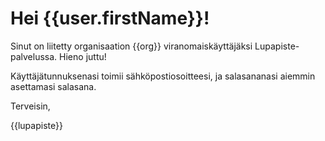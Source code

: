 # Hei {{user.firstName}}!

Sinut on liitetty organisaation {{org}} viranomaiskäyttäjäksi
Lupapiste-palvelussa. Hieno juttu!

Käyttäjätunnuksenasi toimii sähköpostiosoitteesi, ja salasananasi
aiemmin asettamasi salasana.

Terveisin,

{{lupapiste}}
